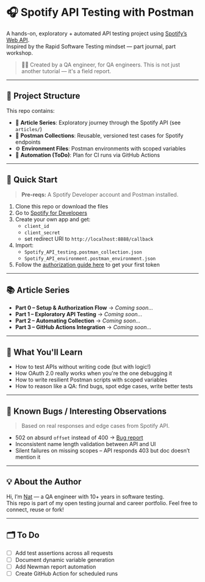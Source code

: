 # 🎧 Spotify API Testing with Postman

A hands-on, exploratory + automated API testing project using [Spotify’s Web API](https://developer.spotify.com/documentation/web-api).  
Inspired by the Rapid Software Testing mindset — part journal, part workshop.

> 👩‍💻 Created by a QA engineer, for QA engineers. This is not just another tutorial — it's a field report.

---

## 🧭 Project Structure

This repo contains:

- 📄 **Article Series**: Exploratory journey through the Spotify API (see `articles/`)
- 🧪 **Postman Collections**: Reusable, versioned test cases for Spotify endpoints
- ⚙️ **Environment Files**: Postman environments with scoped variables
- 🤖 **Automation (ToDo)**: Plan for CI runs via GitHub Actions

---

## 🚀 Quick Start

> **Pre-reqs:** A Spotify Developer account and Postman installed.

1. Clone this repo or download the files
2. Go to [Spotify for Developers](https://developer.spotify.com/dashboard/)
3. Create your own app and get:
   - `client_id`
   - `client_secret`
   - set redirect URI to `http://localhost:8888/callback`
4. Import:
   - `Spotify_API_testing.postman_collection.json`
   - `Spotify_API_environment.postman_environment.json`
5. Follow the [authorization guide here](./articles/spotify-0-setup.md) to get your first token

---

## 📚 Article Series

- **Part 0 – Setup & Authorization Flow** → _Coming soon..._
- **Part 1 – Exploratory API Testing** → _Coming soon..._
- **Part 2 – Automating Collection** → _Coming soon..._
- **Part 3 – GitHub Actions Integration** → _Coming soon..._

---

## 🔬 What You'll Learn

- How to test APIs without writing code (but with logic!)
- How OAuth 2.0 really works when you're the one debugging it
- How to write resilient Postman scripts with scoped variables
- How to reason like a QA: find bugs, spot edge cases, write better tests

---

## 🐛 Known Bugs / Interesting Observations

> Based on real responses and edge cases from Spotify API.

- 502 on absurd `offset` instead of 400 → [Bug report](./articles/spotify-1-exploration.md#bug1)
- Inconsistent name length validation between API and UI
- Silent failures on missing scopes – API responds 403 but doc doesn’t mention it

---

## 💡 About the Author

Hi, I’m [Nat](https://www.linkedin.com/in/natashatereshchenko/) — a QA engineer with 10+ years in software testing.  
This repo is part of my open testing journal and career portfolio. Feel free to connect, reuse or fork!

---

## 🗂️ To Do

- [ ] Add test assertions across all requests
- [ ] Document dynamic variable generation
- [ ] Add Newman report automation
- [ ] Create GitHub Action for scheduled runs
